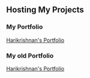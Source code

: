 ## Hosting My Projects

### My Portfolio
[Harikrishnan's Portfolio](https://hk151109.github.io/Harikrishnan_Portfolio/)

### My old Portfolio
[Harikrishnan's Portfolio](https://hk151109.github.io/resume.html/)
